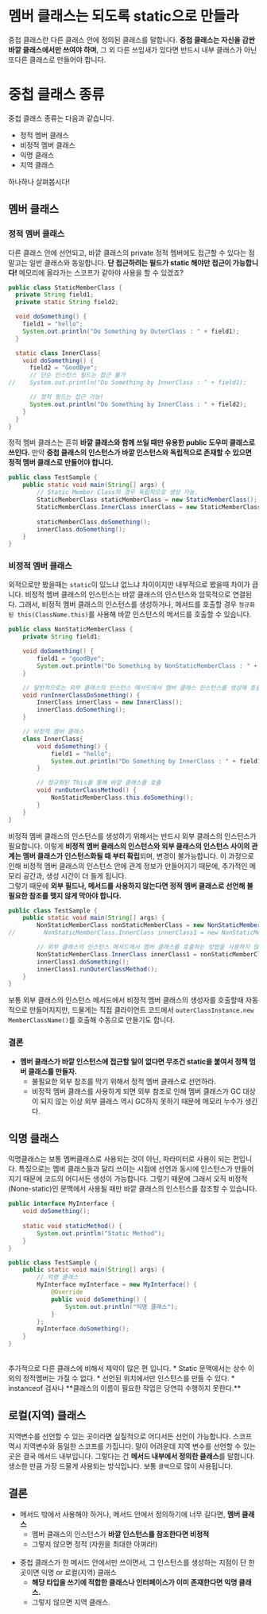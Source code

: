 # 멤버 클래스는 되도록 static으로 만들라
중첩 클래스란 다른 클래스 안에 정의된 클래스를 말합니다. **중첩 클래스는 자신을 감싼 바깥 클래스에서만 쓰여야 하며**, 
그 외 다른 쓰임새가 있다면 반드시 내부 클래스가 아닌 또다른 클래스로 만들어야 합니다.

# 중첩 클래스 종류
중첩 클래스 종류는 다음과 같습니다.
* 정적 멤버 클래스
* 비정적 멤버 클래스    
* 익명 클래스
* 지역 클래스

하나하나 살펴봅시다!

## 멤버 클래스
### 정적 멤버 클래스
다른 클래스 안에 선언되고, 바깥 클래스의 private 정적 멤버에도 접근할 수 있다는 점 말고는 일반 클래스와 동일합니다.
**단 접근하려는 필드가 static 해야만 접근이 가능합니다!** 메모리에 올라가는 스코프가 같아야 사용을 할 수 있겠죠?  
```java
public class StaticMemberClass {
  private String field1;
  private static String field2;

  void doSomething() {
    field1 = "hello";
    System.out.println("Do Something by OuterClass : " + field1);
  }

  static class InnerClass{
    void doSomething() {
      field2 = "GoodBye";
      // 단순 인스턴스 필드는 접근 불가
//    System.out.println("Do Something by InnerClass : " + field1);

      // 정적 필드는 접근 가능!
      System.out.println("Do Something by InnerClass : " + field2);
    }
  }
}
```

정적 멤버 클래스는 흔히 **바깥 클래스와 함께 쓰일 때만 유용한 public 도우미 클래스로 쓰인다.** 
만약 **중첩 클래스의 인스턴스가 바깥 인스턴스와 독립적으로 존재할 수 있으면 정적 멤버 클래스로 만들어야 합니다.**
```java
public class TestSample {
    public static void main(String[] args) {
        // Static Member Class의 경우 독립적으로 생성 가능.
        StaticMemberClass staticMemberClass = new StaticMemberClass();
        StaticMemberClass.InnerClass innerClass = new StaticMemberClass.InnerClass();
    
        staticMemberClass.doSomething();
        innerClass.doSomething();
    }
}
```

### 비정적 멤버 클래스
외적으로만 봤을때는 `static`이 있느냐 없느냐 차이이지만 내부적으로 봤을때 차이가 큽니다.
비정적 멤버 클래스의 인스턴스는 바깥 클래스의 인스턴스와 암묵적으로 연결된다. 그래서, 비정적 멤버 클래스의 인스턴스를 생성하거나, 메서드를 호출할 경우
`정규화된 this(ClassName.this)`를 사용해 바깥 인스턴스의 메서드를 호출할 수 있습니다.
```java
public class NonStaticMemberClass {
    private String field1;

    void doSomething() {
        field1 = "goodBye";
        System.out.println("Do Something by NonStaticMemberClass : " + field1);
    }

    // 일반적으로는 외부 클래스의 인스턴스 메서드에서 멤버 클래스 인스턴스를 생성해 호출하는 편.
    void runInnerClassDoSomething() {
        InnerClass innerClass = new InnerClass();
        innerClass.doSomething();
    }

    // 비정적 멤버 클래스
    class InnerClass{
        void doSomething() {
            field1 = "hello";
            System.out.println("Do Something by InnerClass : " + field1);
        }

        // 정규화된 This를 통해 바깥 클래스를 호출
        void runOuterClassMethod() {
            NonStaticMemberClass.this.doSomething();
        }
    }
}
```
비정적 멤버 클래스의 인스턴스를 생성하기 위해서는 반드시 외부 클래스의 인스턴스가 필요합니다. 이렇게 **비정적 멤버 클래스의 인스턴스와 외부 클래스의
인스턴스 사이의 관계는 멤버 클래스가 인스턴스화될 때 부터 확립**되며, 변경이 불가능합니다. 이 과정으로 인해 비정적 멤버 클래스의 인스턴스 안에
관계 정보가 만들어지기 때문에, 추가적인 메모리 공간과, 생성 시간이 더 들게 됩니다.  
그렇기 때문에 **외부 필드나, 메서드를 사용하지 않는다면 정적 멤버 클래스로 선언해 불필요한 참조를 맺지 않게 막아야 합니다.**
```java
public class TestSample {
    public static void main(String[] args) {
        NonStaticMemberClass nonStaticMemberClass = new NonStaticMemberClass();
//        NonStaticMemberClass.InnerClass innerClass1 = new NonStaticMemberClass().InnerClass();    독립적으로 생성 불가

        // 외부 클래스의 인스턴스 메서드에서 멤버 클래스를 호출하는 방법을 사용하지 않는다면 클라이언트 코드에서 이 방법을 통해 호출.
        NonStaticMemberClass.InnerClass innerClass1 = nonStaticMemberClass.new InnerClass();
        innerClass1.doSomething();
        innerClass1.runOuterClassMethod();
    }
}
```
보통 외부 클래스의 인스턴스 메서드에서 비정적 멤버 클래스의 생성자를 호출할때 자동적으로 만들어지지만, 드물게는 직접 클라이언트 코드에서
`outerClassInstance.new MemberClassName()`를 호출해 수동으로 만들기도 합니다. 

### 결론
* **멤버 클래스가 바깥 인스턴스에 접근할 일이 없다면 무조건 static을 붙여서 정젝 멈버 클래스를 만들자.**
  * 불필요한 외부 참조를 막기 위해서 정적 멤버 클래스로 선언하라.
  * 비정적 멤버 클래스를 사용하게 되면 외부 참조로 인해 멤버 클래스가 GC 대상이 되지 않는 이상 외부 클래스 역시 GC하지 못하기 때문에 메모리 누수가 생긴다.

## 익명 클래스
익명클래스는 보통 멤버클래스로 사용되는 것이 아닌, 파라미터로 사용이 되는 편입니다. 특징으로는 멤버 클래스들과 달리 쓰이는 시점에 
선언과 동시에 인스턴스가 만들어지기 때문에 코드의 어디서든 생성이 가능합니다. 그렇기 때문에 그래서 오직 비정적(None-static)인 문맥에서 
사용될 때만 바깥 클래스의 인스턴스를 참조할 수 있습니다.  
```java
public interface MyInterface {
    void doSomething();
    
    static void staticMethod() {
        System.out.println("Static Method");
    } 
}

public class TestSample {
    public static void main(String[] args) {
        // 익명 클래스
        MyInterface myInterface = new MyInterface() {
            @Override
            public void doSomething() {
                System.out.println("익명 클래스");
            }
        };
        myInterface.doSomething();
    }
}
```
<br>
추가적으로 다른 클래스에 비해서 제약이 많은 편 입니다.
* Static 문맥에서는 상수 이외의 정적멤버는 가질 수 없다.
* 선언된 위치에서만 인스턴스를 만들 수 있다.
* instanceof 검사나 **클래스의 이름이 필요한 작업은 당연히 수행하지 못한다.**
 
## 로컬(지역) 클래스
지역변수를 선언할 수 있는 곳이라면 실질적으로 어디서든 선언이 가능합니다. 스코프 역시 지역변수와 동일한 스코프를 가집니다.
말이 어려운데 지역 변수를 선언할 수 있는 곳은 결국 메서드 내부입니다. 그렇다는 건 **메서드 내부에서 정의한 클래스**를 말합니다. 
생소한 만큼 가장 드물게 사용되는 방식입니다. 보통 `콜백`으로 많이 사용됩니다.

## 결론
* 메서드 밖에서 사용해야 하거나, 메서드 안에서 정의하기에 너무 길다면, **멤버 클래스**
  * 멤버 클래스의 인스턴스가 **바깥 인스턴스를 참조한다면 비정적**
  * 그렇지 않으면 정적 (자원을 최대한 아껴라!)
<br></br>
* 중첩 클래스가 한 메서드 안에서만 쓰이면서, 그 인스턴스를 생성하는 지점이 단 한곳이면 익명 or 로컬(지역) 클래스
  * **해당 타입을 쓰기에 적합한 클래스나 인터페이스가 이미 존재한다면 익명 클래스.**
  * 그렇지 않으면 지역 클래스.